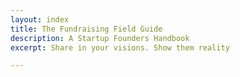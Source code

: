 ```yaml
---
layout: index
title: The Fundraising Field Guide
description: A Startup Founders Handbook
excerpt: Share in your visions. Show them reality

---
```

